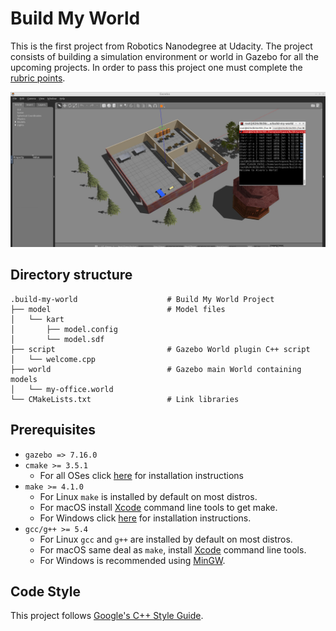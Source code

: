 # Build My World

This is the first project from Robotics Nanodegree at Udacity.
The project consists of building a simulation environment or world in Gazebo for all the upcoming projects.
In order to pass this project one must complete the [rubric points][Rubric Points].

![My Office]

## Directory structure

```
.build-my-world                    # Build My World Project 
├── model                          # Model files 
│   └── kart
│       ├── model.config
│       └── model.sdf   
├── script                         # Gazebo World plugin C++ script      
│   └── welcome.cpp
├── world                          # Gazebo main World containing models 
│   └── my-office.world
└── CMakeLists.txt                 # Link libraries 
```

## Prerequisites

* `gazebo => 7.16.0`
* `cmake >= 3.5.1`
  * For all OSes click [here][CMake] for installation instructions
* `make >= 4.1.0`
  * For Linux `make` is installed by default on most distros.
  * For macOS install [Xcode] command line tools to get make.
  * For Windows click [here][Make for Windows] for installation instructions.
* `gcc/g++ >= 5.4`
  * For Linux `gcc` and `g++` are installed by default on most distros.
  * For macOS same deal as `make`, install [Xcode] command line tools.
  * For Windows is recommended using [MinGW].

## Code Style

This project follows [Google's C++ Style Guide].

[My Office]: images/my-office.png
[CMake]: https://cmake.org/install
[Xcode]: https://developer.apple.com/xcode/features
[Make for Windows]: http://gnuwin32.sourceforge.net/packages/make.htm
[MinGW]: http://www.mingw.org
[Google's C++ Style Guide]: https://google.github.io/styleguide/cppguide.html
[Documentation]: docs/
[Data Generation]: docs/GeneratingData.md
[Rubric Points]: docs/RubricPoints.md
[.clang-format]: .clang-format
